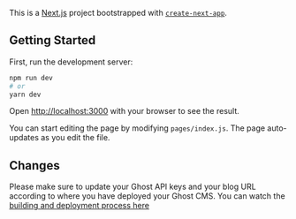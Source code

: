 This is a [Next.js](https://nextjs.org/) project bootstrapped with [`create-next-app`](https://github.com/vercel/next.js/tree/canary/packages/create-next-app).

## Getting Started

First, run the development server:

```bash
npm run dev
# or
yarn dev
```

Open [http://localhost:3000](http://localhost:3000) with your browser to see the result.

You can start editing the page by modifying `pages/index.js`. The page auto-updates as you edit the file.

## Changes

Please make sure to update your Ghost API keys and your blog URL according to where you have deployed your Ghost CMS. You can watch the [building and deployment process here](https://www.youtube.com/watch?v=1SYU1GorO6Y)

